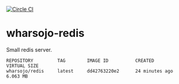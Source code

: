 [![Circle CI](https://circleci.com/gh/wharsojo/wharsojo-redis.png?circle-token=:circle-token)](
https://circleci.com/gh/wharsojo/wharsojo-redis/tree/master)

# wharsojo-redis

Small redis server.

```
REPOSITORY         TAG        IMAGE ID          CREATED            VIRTUAL SIZE
wharsojo/redis     latest     dd42763220e2      24 minutes ago     6.063 MB
```